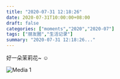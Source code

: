 ```yaml
---
title: "2020-07-31 12:18:26"
date: 2020-07-31T10:00:00+08:00
draft: false
categories: ["moments","2020","2020-07"]
tags: ["朋友圈","生活记录"]
summary: "2020-07-31 12:18:26..."
---
```


好一朵茉莉花~ ☺️

![Media 1](/Moments/photos/2020-07-31/202007311218260.jpg)


